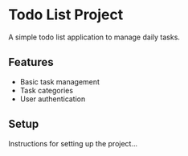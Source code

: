 # Todo List Project
A simple todo list application to manage daily tasks.

## Features
- Basic task management
- Task categories
- User authentication

## Setup
Instructions for setting up the project...
